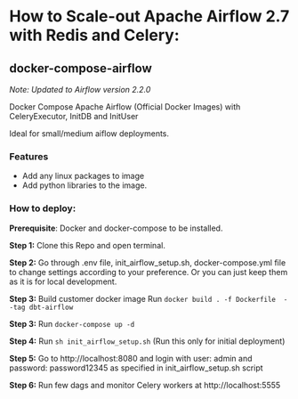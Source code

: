 # How to Scale-out Apache Airflow 2.7 with Redis and Celery:

## docker-compose-airflow


_Note: Updated to Airflow version 2.2.0_

Docker Compose Apache Airflow (Official Docker Images) with CeleryExecutor, InitDB and InitUser

Ideal for small/medium aiflow deployments.

### Features
- Add any linux packages to image
- Add python libraries to the image.


### How to deploy:

**Prerequisite**: Docker and docker-compose to be installed. 

**Step 1:** Clone this Repo and open terminal.

**Step 2:** Go through .env file, init_airflow_setup.sh, docker-compose.yml file to change settings according to your preference. Or you can just keep them as it is for local development.

**Step 3:** Build customer docker image Run `docker build . -f Dockerfile  --tag dbt-airflow`

**Step 3:** Run `docker-compose up -d`

**Step 4:** Run `sh init_airflow_setup.sh` (Run this only for initial deployment)

**Step 5:** Go to http://localhost:8080 and login with user: admin and password: password12345 as specified in init_airflow_setup.sh script

**Step 6:** Run few dags and monitor Celery workers at http://localhost:5555

